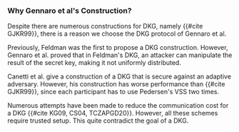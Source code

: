 ### Why Gennaro et al's Construction?

Despite there are numerous constructions for DKG, namely {{#cite GJKR99}}, there is a reason we choose the DKG protocol of Gennaro et al. 

Previously, Feldman was the first to propose a DKG construction. However, Gennaro et al. proved that in Feldman's DKG, an attacker can manipulate the result of the secret key, making it not uniformly distributed.

Canetti et al. give a construction of a DKG that is secure against an adaptive adversary. However, his construction has worse performance than {{#cite GJKR99}}, since each participant has to use Pedersen's VSS two times.

Numerous attempts have been made to reduce the communication cost for a DKG {{#cite KG09, CS04, TCZAPGD20}}. However, all these schemes require trusted setup. This quite contradict the goal of a DKG.